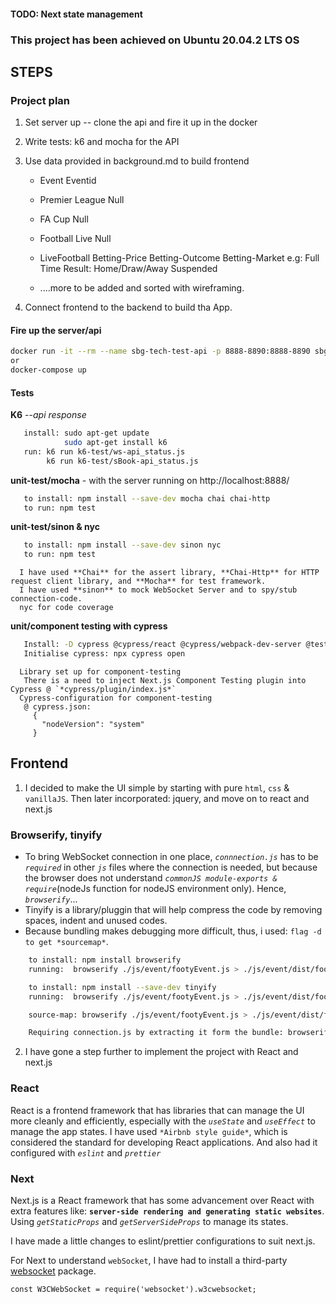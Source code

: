 #### TODO: Next state management


### This project has been achieved on Ubuntu 20.04.2 LTS OS

## STEPS

### Project plan
1. Set server up -- clone the api and fire it up in the docker
    
2. Write tests: k6 and mocha for the API

3. Use data provided in background.md to build frontend
   * Event                            Eventid     
	* Premier League                     Null
	* FA Cup                             Null
	* Football Live                      Null
	
	* LiveFootball  Betting-Price   Betting-Outcome  Betting-Market
                                                     e.g: Full Time Result: Home/Draw/Away
													      Suspended
    
   * ....more to be added and sorted with wireframing.


4. Connect frontend to the backend to build tha App.




  #### Fire up the server/api
  ```bash 
  docker run -it --rm --name sbg-tech-test-api -p 8888-8890:8888-8890 sbgtechtest/api:2.0.0
  or
  docker-compose up
  ```

  #### Tests
   **K6** --*api response*
   ```bash
      install: sudo apt-get update
               sudo apt-get install k6
      run: k6 run k6-test/ws-api_status.js
           k6 run k6-test/sBook-api_status.js
   ```

   **unit-test/mocha**
     - with the server running on http://localhost:8888/
   ```bash 
      to install: npm install --save-dev mocha chai chai-http
      to run: npm test
   ```
   **unit-test/sinon & nyc**
   ```bash
      to install: npm install --save-dev sinon nyc
      to run: npm test
   ```
      I have used **Chai** for the assert library, **Chai-Http** for HTTP request client library, and **Mocha** for test framework.
      I have used **sinon** to mock WebSocket Server and to spy/stub connection-code.
      nyc for code coverage

   **unit/component testing with cypress**
   ```bash
      Install: -D cypress @cypress/react @cypress/webpack-dev-server @testing-library/cypress html-webpack-plugin webpack webpack-dev-server
      Initialise cypress: npx cypress open
   ```
      Library set up for component-testing
       There is a need to inject Next.js Component Testing plugin into Cypress @ `*cypress/plugin/index.js*`
      Cypress-configuration for component-testing
       @ cypress.json:
         {
           "nodeVersion": "system"
         }

   
  ## Frontend
  1. I decided to make the UI simple by starting with pure `html`, `css` & `vanillaJS`. Then later incorporated: jquery, and move on to react and next.js

   ### Browserify, tinyify
  *  To bring WebSocket connection in one place, *`connnection.js`* has to be *`required`* in other *`js`* files where the connection is needed, but because the browser does not understand *`commonJS module-exports & require`*(nodeJs function for nodeJS environment only). Hence, *`browserify`*...
  *  Tinyify is a library/pluggin that will help compress the code by removing spaces, indent and unused codes.
  *  Because bundling makes debugging more difficult, thus, i used: `flag -d to get *sourcemap*`.
  ```bash
      to install: npm install browserify
      running:  browserify ./js/event/footyEvent.js > ./js/event/dist/footyEventBundle.js

      to install: npm install --save-dev tinyify
      running:  browserify ./js/event/footyEvent.js > ./js/event/dist/footyEventBundle.js --pluggin tinyify

      source-map: browserify ./js/event/footyEvent.js > ./js/event/dist/footyEventBundle.js -d

      Requiring connection.js by extracting it form the bundle: browserify ./js/event/footyEvent.js -x ./js/connection.js > ./js/event/dist/footyEventBundle.js
   ```
  2. I have gone a step further to implement the project with React and next.js
  ### React
  React is a frontend framework that has libraries that can manage the UI more cleanly and efficiently, especially with the *`useState`* and *`useEffect`* to manage the app states.
 I have used `*Airbnb style guide*`, which is considered the standard for developing React applications. And also had it configured with *`eslint`* and *`prettier`*

 ### Next
 Next.js is a React framework that has some advancement over React with extra features like: **`server-side rendering and generating static websites`**. Using *`getStaticProps`* and *`getServerSideProps`* to manage its states.


 I have made a little changes to eslint/prettier configurations to suit next.js.

 For Next to understand `webSocket`, I have had to install a third-party [websocket](https://www.npmjs.com/package/websocket) package.
 ```
 const W3CWebSocket = require('websocket').w3cwebsocket;
 ```


